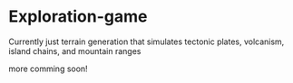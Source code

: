 # Exploration-game

Currently just terrain generation that simulates tectonic plates, volcanism, island chains, and mountain ranges

more comming soon!
